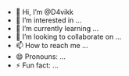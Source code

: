 - 👋 Hi, I’m @D4vikk
- 👀 I’m interested in ...
- 🌱 I’m currently learning ...
- 💞️ I’m looking to collaborate on ...
- 📫 How to reach me ...
- 😄 Pronouns: ...
- ⚡ Fun fact: ...

<!---
D4vikk/D4vikk is a ✨ special ✨ repository because its `README.md` (this file) appears on your GitHub profile.
You can click the Preview link to take a look at your changes.
--->
